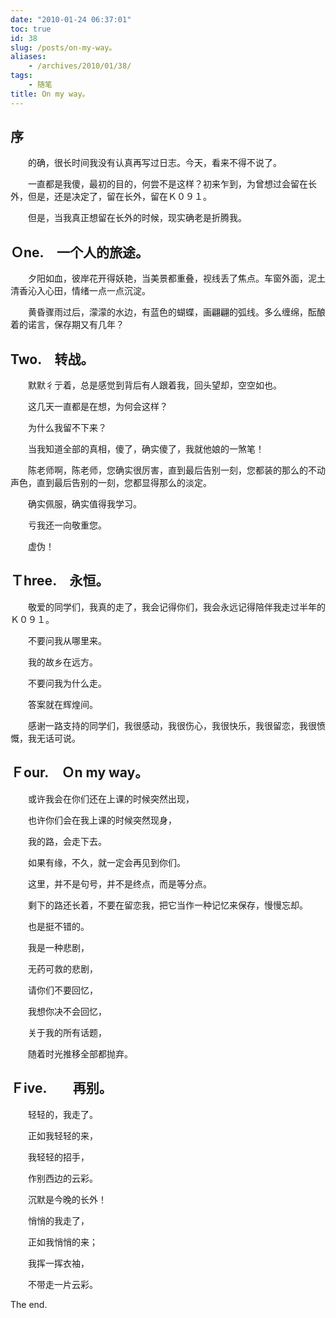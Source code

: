```yaml
---
date: "2010-01-24 06:37:01"
toc: true
id: 38
slug: /posts/on-my-way。
aliases:
    - /archives/2010/01/38/
tags:
    - 随笔
title: On my way。
---
```


## 序

　　的确，很长时间我没有认真再写过日志。今天，看来不得不说了。

　　一直都是我傻，最初的目的，何尝不是这样？初来乍到，为曾想过会留在长外，但是，还是决定了，留在长外，留在Ｋ０９１。

　　但是，当我真正想留在长外的时候，现实确老是折腾我。

## Ｏne.　一个人的旅途。

　　夕阳如血，彼岸花开得妖艳，当美景都重叠，视线丢了焦点。车窗外面，泥土清香沁入心田，情绪一点一点沉淀。

　　黄昏骤雨过后，濛濛的水边，有蓝色的蝴蝶，画翩翩的弧线。多么缠绵，酝酿着的诺言，保存期又有几年？

## Two.　转战。

　　默默彳亍着，总是感觉到背后有人跟着我，回头望却，空空如也。

　　这几天一直都是在想，为何会这样？

　　为什么我留不下来？

　　当我知道全部的真相，傻了，确实傻了，我就他娘的一煞笔！

　　陈老师啊，陈老师，您确实很厉害，直到最后告别一刻，您都装的那么的不动声色，直到最后告别的一刻，您都显得那么的淡定。

　　确实佩服，确实值得我学习。

　　亏我还一向敬重您。

　　虚伪！

## Ｔhree.　永恒。

　　敬爱的同学们，我真的走了，我会记得你们，我会永远记得陪伴我走过半年的Ｋ０９１。

　　不要问我从哪里来。

　　我的故乡在远方。

　　不要问我为什么走。

　　答案就在辉煌间。

　　感谢一路支持的同学们，我很感动，我很伤心，我很快乐，我很留恋，我很愤慨，我无话可说。

## Ｆour.　Ｏn my way。

　　或许我会在你们还在上课的时候突然出现，

　　也许你们会在我上课的时候突然现身，

　　我的路，会走下去。

　　如果有缘，不久，就一定会再见到你们。

　　这里，并不是句号，并不是终点，而是等分点。

　　剩下的路还长着，不要在留恋我，把它当作一种记忆来保存，慢慢忘却。

　　也是挺不错的。

　　我是一种悲剧，

　　无药可救的悲剧，

　　请你们不要回忆，

　　我想你决不会回忆，

　　关于我的所有话题，

　　随着时光推移全部都抛弃。


## Ｆive.　　再别。

　　轻轻的，我走了。

　　正如我轻轻的来，

　　我轻轻的招手，

　　作别西边的云彩。

　　沉默是今晚的长外！

　　悄悄的我走了，

　　正如我悄悄的来；

　　我挥一挥衣袖，

　　不带走一片云彩。

The end.